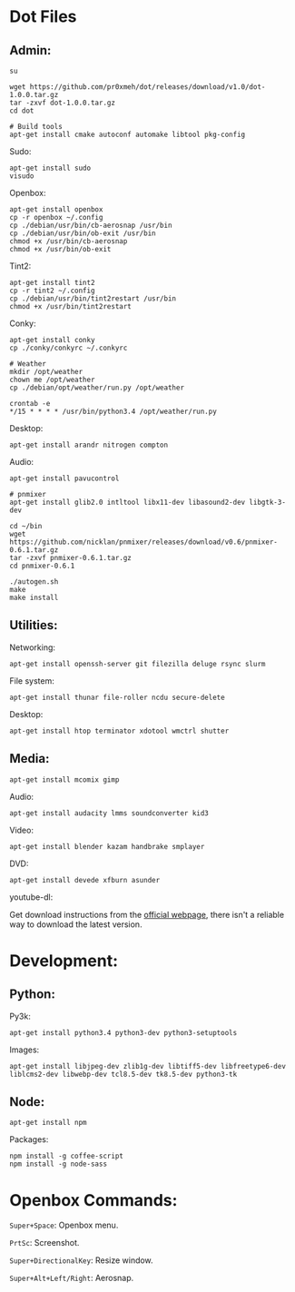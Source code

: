 Dot Files
=========

Admin:
------

    su
    
    wget https://github.com/pr0xmeh/dot/releases/download/v1.0/dot-1.0.0.tar.gz
    tar -zxvf dot-1.0.0.tar.gz
    cd dot

    # Build tools
    apt-get install cmake autoconf automake libtool pkg-config

Sudo:

    apt-get install sudo
    visudo

Openbox:
    
    apt-get install openbox
    cp -r openbox ~/.config
    cp ./debian/usr/bin/cb-aerosnap /usr/bin
    cp ./debian/usr/bin/ob-exit /usr/bin
    chmod +x /usr/bin/cb-aerosnap
    chmod +x /usr/bin/ob-exit

Tint2:
    
    apt-get install tint2
    cp -r tint2 ~/.config
    cp ./debian/usr/bin/tint2restart /usr/bin
    chmod +x /usr/bin/tint2restart

Conky:

    apt-get install conky
    cp ./conky/conkyrc ~/.conkyrc

    # Weather
    mkdir /opt/weather
    chown me /opt/weather
    cp ./debian/opt/weather/run.py /opt/weather

    crontab -e
    */15 * * * * /usr/bin/python3.4 /opt/weather/run.py

Desktop:

    apt-get install arandr nitrogen compton

Audio:

    apt-get install pavucontrol

    # pnmixer
    apt-get install glib2.0 intltool libx11-dev libasound2-dev libgtk-3-dev

    cd ~/bin
    wget https://github.com/nicklan/pnmixer/releases/download/v0.6/pnmixer-0.6.1.tar.gz
    tar -zxvf pnmixer-0.6.1.tar.gz
    cd pnmixer-0.6.1

    ./autogen.sh
    make
    make install


Utilities:
----------

Networking:

    apt-get install openssh-server git filezilla deluge rsync slurm 

File system:

    apt-get install thunar file-roller ncdu secure-delete

Desktop:

    apt-get install htop terminator xdotool wmctrl shutter


Media:
------

    apt-get install mcomix gimp

Audio:

    apt-get install audacity lmms soundconverter kid3

Video:

    apt-get install blender kazam handbrake smplayer

DVD:

    apt-get install devede xfburn asunder

youtube-dl:

Get download instructions from the [official webpage](https://rg3.github.io/youtube-dl/download.html), there isn't a reliable way to download the latest version.



Development:
============

Python:
-------

Py3k:

    apt-get install python3.4 python3-dev python3-setuptools

Images: 

    apt-get install libjpeg-dev zlib1g-dev libtiff5-dev libfreetype6-dev liblcms2-dev libwebp-dev tcl8.5-dev tk8.5-dev python3-tk


Node:
-----

    apt-get install npm

Packages:

    npm install -g coffee-script
    npm install -g node-sass



Openbox Commands:
=================

`Super+Space`: Openbox menu.

`PrtSc`: Screenshot.

`Super+DirectionalKey`: Resize window.

`Super+Alt+Left/Right`: Aerosnap.